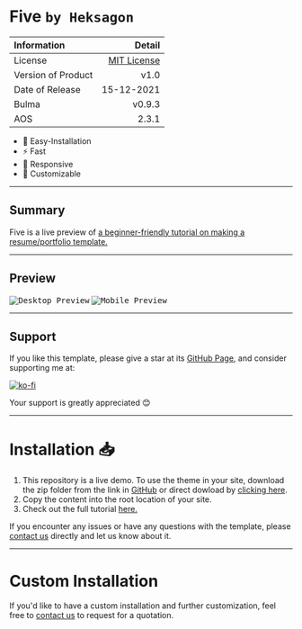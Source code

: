 # Five `by Heksagon`

| Information        |                                                               Detail |
| :----------------- | -------------------------------------------------------------------: |
| License            | [MIT License](https://github.com/heksagonnet/five/blob/main/LICENSE) |
| Version of Product |                                                                 v1.0 |
| Date of Release    |                                                           15-12-2021 |
| Bulma              |                                                               v0.9.3 |
| AOS                |                                                                2.3.1 |

- 🔧 Easy-Installation
- ⚡️ Fast
- 📱 Responsive
- 🎨 Customizable

---

## Summary

Five is a live preview of [a beginner-friendly tutorial on making a resume/portfolio template.](https://www.heksagon.net/web-design/how-to-create-a-resume-website-using-bulma-css/ 'A beginner-friendly tutorial on making a resume/portfolio template using Bulma, SCSS, Javascript, Animate On Scroll, and Iconify.')

---

## Preview

<kbd>![Desktop Preview](/template/five/cover.webp#center 'Desktop Preview')</kbd>
<kbd>![Mobile Preview](/template/five/mobile.webp#center 'Mobile Preview')</kbd>

---

## Support

If you like this template, please give a star at its [GitHub Page](https://github.com/heksagonnet/five), and consider supporting me at:

[![ko-fi](https://www.ko-fi.com/img/githubbutton_sm.svg)](https://ko-fi.com/heksagon)

Your support is greatly appreciated 😊

---

# Installation 📥

1. This repository is a live demo. To use the theme in your site, download the zip folder from the link in [GitHub](https://github.com/heksagonnet/five) or direct dowload by [clicking here](https://github.com/heksagonnet/five/archive/main.zip).
2. Copy the content into the root location of your site.
3. Check out the full tutorial [here.](https://www.heksagon.net/web-design/how-to-create-a-resume-website-using-bulma-css/)

If you encounter any issues or have any questions with the template, please [contact us](https://www.heksagon.net/contact) directly and let us know about it.

---

# Custom Installation

If you'd like to have a custom installation and further customization, feel free to [contact us](https://www.heksagon.net/contact) to request for a quotation.
